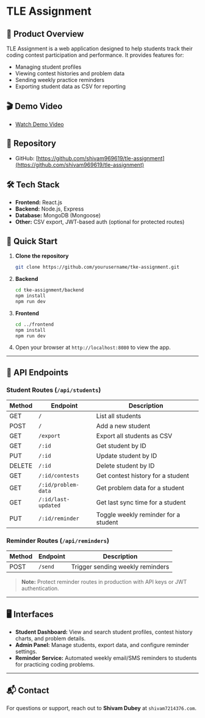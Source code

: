# TLE Assignment

## 🧩 Product Overview

TLE Assignment is a web application designed to help students track their coding contest participation and performance. It provides features for:

* Managing student profiles
* Viewing contest histories and problem data
* Sending weekly practice reminders
* Exporting student data as CSV for reporting

## 🎬 Demo Video

* [Watch Demo Video](https://drive.google.com/file/d/1SuUqtmekHsKO0ifO0yf8jWum8NfPYYZu/view?usp=sharing)

## 📁 Repository

* GitHub: [https://github.com/shivam969619/tle-assignment](https://github.com/shivam969619/tle-assignment)

## 🛠️ Tech Stack

* **Frontend:** React.js
* **Backend:** Node.js, Express
* **Database:** MongoDB (Mongoose)
* **Other:** CSV export, JWT-based auth (optional for protected routes)

## 🚀 Quick Start

1. **Clone the repository**

   ```bash
   git clone https://github.com/yourusername/tke-assignment.git
   ```
2. **Backend**

   ```bash
   cd tke-assignment/backend
   npm install
   npm run dev
   ```
3. **Frontend**

   ```bash
   cd ../frontend
   npm install
   npm run dev
   ```
4. Open your browser at `http://localhost:8080` to view the app.

---

## 📡 API Endpoints

### Student Routes (`/api/students`)

| Method | Endpoint            | Description                          |
| ------ | ------------------- | ------------------------------------ |
| GET    | `/`                 | List all students                    |
| POST   | `/`                 | Add a new student                    |
| GET    | `/export`           | Export all students as CSV           |
| GET    | `/:id`              | Get student by ID                    |
| PUT    | `/:id`              | Update student by ID                 |
| DELETE | `/:id`              | Delete student by ID                 |
| GET    | `/:id/contests`     | Get contest history for a student    |
| GET    | `/:id/problem-data` | Get problem data for a student       |
| GET    | `/:id/last-updated` | Get last sync time for a student     |
| PUT    | `/:id/reminder`     | Toggle weekly reminder for a student |

### Reminder Routes (`/api/reminders`)

| Method | Endpoint | Description                      |
| ------ | -------- | -------------------------------- |
| POST   | `/send`  | Trigger sending weekly reminders |

> **Note:** Protect reminder routes in production with API keys or JWT authentication.

---

## 🖥️ Interfaces

* **Student Dashboard:** View and search student profiles, contest history charts, and problem details.
* **Admin Panel:** Manage students, export data, and configure reminder settings.
* **Reminder Service:** Automated weekly email/SMS reminders to students for practicing coding problems.

---

## 📬 Contact

For questions or support, reach out to **Shivam Dubey** at `shivam7214376.com`.
